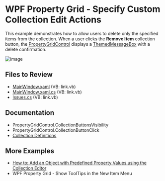 # WPF Property Grid - Specify Custom Collection Edit Actions

This example demonstrates how to allow users to delete only the specified items from the collection. When a user clicks the **Remove Item** collection button, the [PropertyGridControl](https://docs.devexpress.com/WPF/DevExpress.Xpf.PropertyGrid.PropertyGridControl) displays a [ThemedMessageBox](https://docs.devexpress.com/WPF/DevExpress.Xpf.Core.ThemedMessageBox) with a delete confirmation.

![image](https://user-images.githubusercontent.com/65009440/197537237-740e6ffa-4878-4349-ba4e-e5032bd899f3.png)

## Files to Review

- [MainWindow.xaml](./CS/MainWindow.xaml) (VB: link.vb)
- [MainWindow.xaml.cs](./CS/MainWindow.xaml.cs) (VB: link.vb)
- [Issues.cs](./CS/Issues.cs) (VB: link.vb)

## Documentation

- PropertyGridControl.CollectionButtonsVisibility
- PropertyGridControl.CollectionButtonClick
- [Collection Definitions](https://docs.devexpress.com/WPF/15719/controls-and-libraries/property-grid/property-definitions/collection-definitions)

## More Examples

- [How to: Add an Object with Predefined Property Values using the Collection Editor](https://github.com/DevExpress-Examples/how-to-add-an-object-with-predefined-property-values-using-the-collection-editor-e4855)
- WPF Property Grid - Show ToolTips in the New Item Menu
